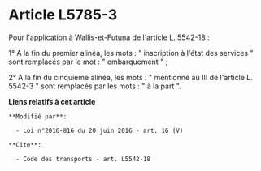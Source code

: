 # Article L5785-3

Pour l'application à Wallis-et-Futuna de l'article L. 5542-18 : 

1° A la fin du premier alinéa, les mots : " inscription à l'état des services " sont remplacés par le mot : " embarquement
" ; 

2° A la fin du cinquième alinéa, les mots : " mentionné au III de l'article L. 5542-3 " sont remplacés par les mots : " à la
part ".

**Liens relatifs à cet article**

	**Modifié par**:

	  - Loi n°2016-816 du 20 juin 2016 - art. 16 (V)

	**Cite**:

	  - Code des transports - art. L5542-18
